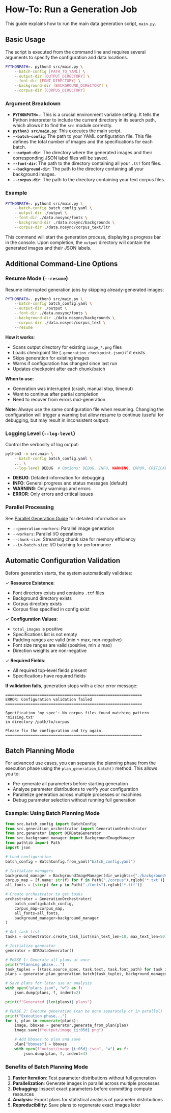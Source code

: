 # How-To: Run a Generation Job

This guide explains how to run the main data generation script, `main.py`.

## Basic Usage

The script is executed from the command line and requires several arguments to specify the configuration and data locations.

```bash
PYTHONPATH=. python3 src/main.py \
    --batch-config [PATH_TO_YAML] \
    --output-dir [OUTPUT_DIRECTORY] \
    --font-dir [FONT_DIRECTORY] \
    --background-dir [BACKGROUND_DIRECTORY] \
    --corpus-dir [CORPUS_DIRECTORY]
```

### Argument Breakdown

- **`PYTHONPATH=.`**: This is a crucial environment variable setting. It tells the Python interpreter to include the current directory in its search path, which allows it to find the `src` module correctly.
- **`python3 src/main.py`**: This executes the main script.
- **`--batch-config`**: The path to your YAML configuration file. This file defines the total number of images and the specifications for each batch.
- **`--output-dir`**: The directory where the generated images and their corresponding JSON label files will be saved.
- **`--font-dir`**: The path to the directory containing all your `.ttf` font files.
- **`--background-dir`**: The path to the directory containing all your background images.
- **`--corpus-dir`**: The path to the directory containing your text corpus files.

### Example

```bash
PYTHONPATH=. python3 src/main.py \
    --batch-config batch_config.yaml \
    --output-dir ./output \
    --font-dir ./data.nosync/fonts \
    --background-dir ./data.nosync/backgrounds \
    --corpus-dir ./data.nosync/corpus_text/ltr
```

This command will start the generation process, displaying a progress bar in the console. Upon completion, the `output` directory will contain the generated images and their JSON labels.

## Additional Command-Line Options

### Resume Mode (`--resume`)

Resume interrupted generation jobs by skipping already-generated images:

```bash
PYTHONPATH=. python3 src/main.py \
    --batch-config batch_config.yaml \
    --output-dir ./output \
    --font-dir ./data.nosync/fonts \
    --background-dir ./data.nosync/backgrounds \
    --corpus-dir ./data.nosync/corpus_text \
    --resume
```

**How it works**:
- Scans output directory for existing `image_*.png` files
- Loads checkpoint file (`.generation_checkpoint.json`) if it exists
- Skips generation for existing images
- Warns if configuration has changed since last run
- Updates checkpoint after each chunk/batch

**When to use**:
- Generation was interrupted (crash, manual stop, timeout)
- Want to continue after partial completion
- Need to recover from errors mid-generation

**Note**: Always use the same configuration file when resuming. Changing the configuration will trigger a warning but allow resume to continue (useful for debugging, but may result in inconsistent output).

### Logging Level (`--log-level`)

Control the verbosity of log output:

```bash
python3 -m src.main \
    --batch-config batch_config.yaml \
    ... \
    --log-level DEBUG  # Options: DEBUG, INFO, WARNING, ERROR, CRITICAL
```

- **DEBUG**: Detailed information for debugging
- **INFO**: General progress and status messages (default)
- **WARNING**: Only warnings and errors
- **ERROR**: Only errors and critical issues

### Parallel Processing

See [Parallel Generation Guide](parallel_generation.md) for detailed information on:
- `--generation-workers`: Parallel image generation
- `--workers`: Parallel I/O operations
- `--chunk-size`: Streaming chunk size for memory efficiency
- `--io-batch-size`: I/O batching for performance

## Automatic Configuration Validation

Before generation starts, the system automatically validates:

✓ **Resource Existence**:
- Font directory exists and contains `.ttf` files
- Background directory exists
- Corpus directory exists
- Corpus files specified in config exist

✓ **Configuration Values**:
- `total_images` is positive
- Specifications list is not empty
- Padding ranges are valid (min ≤ max, non-negative)
- Font size ranges are valid (positive, min ≤ max)
- Direction weights are non-negative

✓ **Required Fields**:
- All required top-level fields present
- Specifications have required fields

**If validation fails**, generation stops with a clear error message:

```
============================================================
ERROR: Configuration validation failed
============================================================

Specification 'my_spec': No corpus files found matching pattern 'missing.txt'
in directory /path/to/corpus

Please fix the configuration and try again.
============================================================
```

## Batch Planning Mode

For advanced use cases, you can separate the planning phase from the execution phase using the `plan_generation_batch()` method. This allows you to:

- Pre-generate all parameters before starting generation
- Analyze parameter distributions to verify your configuration
- Parallelize generation across multiple processes or machines
- Debug parameter selection without running full generation

### Example: Using Batch Planning Mode

```python
from src.batch_config import BatchConfig
from src.generation_orchestrator import GenerationOrchestrator
from src.generator import OCRDataGenerator
from src.background_manager import BackgroundImageManager
from pathlib import Path
import json

# Load configuration
batch_config = BatchConfig.from_yaml("batch_config.yaml")

# Initialize managers
background_manager = BackgroundImageManager(dir_weights={"./backgrounds": 1.0})
corpus_map = {f.name: str(f) for f in Path("./corpus").rglob('*.txt')}
all_fonts = [str(p) for p in Path("./fonts").rglob('*.ttf')]

# Create orchestrator to get tasks
orchestrator = GenerationOrchestrator(
    batch_config=batch_config,
    corpus_map=corpus_map,
    all_fonts=all_fonts,
    background_manager=background_manager
)

# Get task list
tasks = orchestrator.create_task_list(min_text_len=10, max_text_len=50)

# Initialize generator
generator = OCRDataGenerator()

# PHASE 1: Generate all plans at once
print("Planning phase...")
task_tuples = [(task.source_spec, task.text, task.font_path) for task in tasks]
plans = generator.plan_generation_batch(task_tuples, background_manager)

# Save plans for later use or analysis
with open("plans.json", "w") as f:
    json.dump(plans, f, indent=2)

print(f"Generated {len(plans)} plans")

# PHASE 2: Execute generation (can be done separately or in parallel)
print("Execution phase...")
for i, plan in enumerate(plans):
    image, bboxes = generator.generate_from_plan(plan)
    image.save(f"output/image_{i:05d}.png")

    # Add bboxes to plan and save
    plan["bboxes"] = bboxes
    with open(f"output/image_{i:05d}.json", "w") as f:
        json.dump(plan, f, indent=4)
```

### Benefits of Batch Planning Mode

1. **Faster Iteration**: Test parameter distributions without full generation
2. **Parallelization**: Generate images in parallel across multiple processes
3. **Debugging**: Inspect exact parameters before committing compute resources
4. **Analysis**: Export plans for statistical analysis of parameter distributions
5. **Reproducibility**: Save plans to regenerate exact images later
